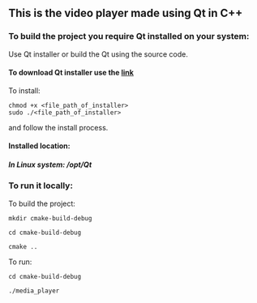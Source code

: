 ## This is the video player made using Qt in C++

### To build the project you require Qt installed on your system:

Use Qt installer or build the Qt using the source code.

#### To download Qt installer use the [link]()

To install:

```
chmod +x <file_path_of_installer>
sudo ./<file_path_of_installer>

```

and follow the install process.

#### Installed location:

##### In Linux system: /opt/Qt

### To run it locally:

To build the project:

```
mkdir cmake-build-debug

cd cmake-build-debug

cmake ..

```

To run:

```
cd cmake-build-debug

./media_player
```
